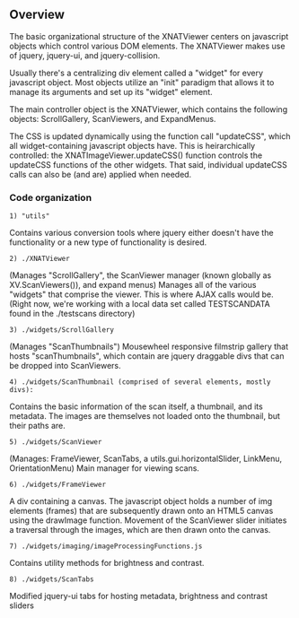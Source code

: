 ## Overview

The basic organizational structure of the XNATViewer centers on javascript objects which control various DOM elements.
The XNATViewer makes use of jquery, jquery-ui, and jquery-collision.

Usually there's a centralizing div element called a "widget" for every javascript object.  Most objects
utilize an "init" paradigm that allows it to manage its arguments and set up its "widget" element. 

The main controller object is the XNATViewer, which contains the following objects: ScrollGallery, ScanViewers, and ExpandMenus.

The CSS is updated dynamically using the function call "updateCSS", which all widget-containing javascript objects have.  This is
heirarchically controlled: the XNATImageViewer.updateCSS() function controls the updateCSS functions of the other widgets.  That said,
individual updateCSS calls can also be (and are) applied when needed.

### Code organization

	1) "utils" 
Contains various conversion tools where jquery either doesn't have the functionality or a new type of functionality is desired.


	2) ./XNATViewer 
(Manages "ScrollGallery", the ScanViewer manager (known globally as XV.ScanViewers()), and expand menus)
Manages all of the various "widgets" that comprise the viewer.
This is where AJAX calls would be.  (Right now, we're working with a local
data set called TESTSCANDATA found in the ./testscans directory)


	3) ./widgets/ScrollGallery 
(Manages "ScanThumbnails")
Mousewheel responsive filmstrip gallery that hosts "scanThumbnails", which contain are
jquery draggable divs that can be dropped into ScanViewers. 


	4) ./widgets/ScanThumbnail (comprised of several elements, mostly divs):
Contains the basic information of the scan itself, a thumbnail, and its metadata.  The images
are themselves not loaded onto the thumbnail, but their paths are.


	5) ./widgets/ScanViewer 
(Manages: FrameViewer, ScanTabs, a utils.gui.horizontalSlider, LinkMenu, OrientationMenu)
Main manager for viewing scans.


	6) ./widgets/FrameViewer
A div containing a canvas.  The javascript object holds a number of img elements (frames) that are subsequently drawn 
onto an HTML5 canvas using the drawImage function. Movement of the ScanViewer slider initiates a traversal through
the images, which are then drawn onto the canvas.


	7) ./widgets/imaging/imageProcessingFunctions.js
Contains utility methods for brightness and contrast.


	8) ./widgets/ScanTabs
Modified jquery-ui tabs for hosting metadata, brightness and contrast sliders


